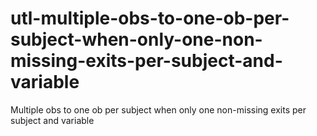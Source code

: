 # utl-multiple-obs-to-one-ob-per-subject-when-only-one-non-missing-exits-per-subject-and-variable
Multiple obs to one ob per subject when only one non-missing exits per subject and variable
